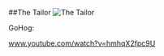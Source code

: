 ##The Tailor
![The Tailor](http://www.gadihh.com/uploads/4/6/9/1/46913929/1441969654.png)

GoHog:

www.youtube.com/watch?v=hmhqX2fpc9U
